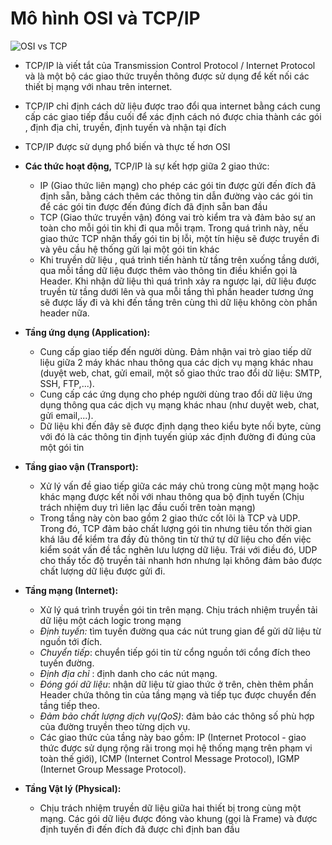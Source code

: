# **Mô hình OSI và TCP/IP**

![OSI vs TCP](https://user-images.githubusercontent.com/43572616/178091608-ab2ce19b-70f4-4194-a8c4-064d4fe059ca.png)



- TCP/IP là viết tắt của Transmission Control Protocol / Internet Protocol và là một bộ các giao thức truyền thông được sử dụng để kết nối các thiết bị mạng với nhau trên internet.
 
- TCP/IP chỉ định cách dữ liệu được trao đổi qua internet bằng cách cung cấp các giao tiếp đầu cuối để xác định cách nó được chia thành các gói , định địa chỉ, truyền, định tuyến và nhận tại đích
 
- TCP/IP được sử dụng phổ biến và thực tế hơn OSI
 
- **Các thức hoạt động,** TCP/IP là sự kết hợp giữa 2 giao thức:
  - IP (Giao thức liên mạng) cho phép các gói tin được gửi đến đích đã định sẵn, bằng cách thêm các thông tin dẫn đường vào các gói tin để các gói tin được đến đúng đích đã định sẵn ban đầu
 
  - TCP (Giao thức truyền vận) đóng vai trò kiểm tra và đảm bảo sự an toàn cho mỗi gói tin khi đi qua mỗi trạm. Trong quá trình này, nếu giao thức TCP nhận thấy gói tin bị lỗi, một tín hiệu sẽ được truyền đi và yêu cầu hệ thống gửi lại một gói tin khác
 
  - Khi truyền dữ liệu , quá trình tiến hành từ tầng trên xuống tầng dưới, qua mỗi tầng dữ liệu được thêm vào thông tin điều khiển gọi là Header. Khi nhận dữ liệu thì quá trình xảy ra ngược lại, dữ liệu được truyền từ tầng dưới lên và qua mỗi tầng thì phần header tương ứng sẽ được lấy đi và khi đến tầng trên cùng thì dữ liệu không còn phần header nữa.



- **Tầng ứng dụng (Application):**
  - Cung cấp giao tiếp đến người dùng. Đảm nhận vai trò giao tiếp dữ liệu giữa 2 máy khác nhau thông qua các dịch vụ mạng khác nhau (duyệt web, chat, gửi email, một số giao thức trao đổi dữ liệu: SMTP, SSH, FTP,...).
 
  - Cung cấp các ứng dụng cho phép người dùng trao đổi dữ liệu ứng dụng thông qua các dịch vụ mạng khác nhau (như duyệt web, chat, gửi email,...).
 
  - Dữ liệu khi đến đây sẽ được định dạng theo kiểu byte nối byte, cùng với đó là các thông tin định tuyến giúp xác định đường đi đúng của một gói tin



- **Tầng giao vận (Transport):**
  - Xử lý vấn đề giao tiếp giữa các máy chủ trong cùng một mạng hoặc khác mạng được kết nối với nhau thông qua bộ định tuyến (Chịu trách nhiệm duy trì liên lạc đầu cuối trên toàn mạng)
 
  - Trong tầng này còn bao gồm 2 giao thức cốt lõi là TCP và UDP. Trong đó, TCP đảm bảo chất lượng gói tin nhưng tiêu tốn thời gian khá lâu để kiểm tra đầy đủ thông tin từ thứ tự dữ liệu cho đến việc kiểm soát vấn đề tắc nghẽn lưu lượng dữ liệu. Trái với điều đó, UDP cho thấy tốc độ truyền tải nhanh hơn nhưng lại không đảm bảo được chất lượng dữ liệu được gửi đi.
 
- **Tầng mạng (Internet):**
  - Xử lý quá trình truyền gói tin trên mạng. Chịu trách nhiệm truyền tải dữ liệu một cách logic trong mạng
 
  - *Định tuyến:* tìm tuyến đường qua các nút trung gian để gửi dữ liệu từ nguồn tới đích.
 
  - *Chuyển tiếp*: chuyển tiếp gói tin từ cổng nguồn tới cổng đích theo tuyến đường.
 
  - *Định địa chỉ* : định danh cho các nút mạng.
 
  - *Đóng gói dữ liệu*: nhận dữ liệu từ giao thức ở trên, chèn thêm phần Header chứa thông tin của tầng mạng và tiếp tục được chuyển đến tầng tiếp theo.
 
  - *Đảm bảo chất lượng dịch vụ(QoS)*: đảm bảo các thông số phù hợp của đường truyền theo từng dịch vụ.
 
  - Các giao thức của tầng này bao gồm: IP (Internet Protocol - giao thức được sử dụng rộng rãi trong mọi hệ thống mạng trên phạm vi toàn thế giới), ICMP (Internet Control Message Protocol), IGMP (Internet Group Message Protocol).



- **Tầng Vật lý (Physical):**
  - Chịu trách nhiệm truyền dữ liệu giữa hai thiết bị trong cùng một mạng. Các gói dữ liệu được đóng vào khung (gọi là Frame) và được định tuyến đi đến đích đã được chỉ định ban đầu
